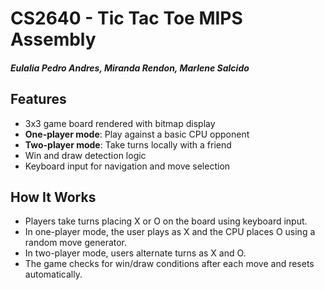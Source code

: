 # CS2640 - Tic Tac Toe MIPS Assembly
##### Eulalia Pedro Andres, Miranda Rendon, Marlene Salcido

## Features

- 3x3 game board rendered with bitmap display
- **One-player mode**: Play against a basic CPU opponent
- **Two-player mode**: Take turns locally with a friend
- Win and draw detection logic
- Keyboard input for navigation and move selection

## How It Works

- Players take turns placing X or O on the board using keyboard input.
- In one-player mode, the user plays as X and the CPU places O using a random move generator.
- In two-player mode, users alternate turns as X and O.
- The game checks for win/draw conditions after each move and resets automatically.
